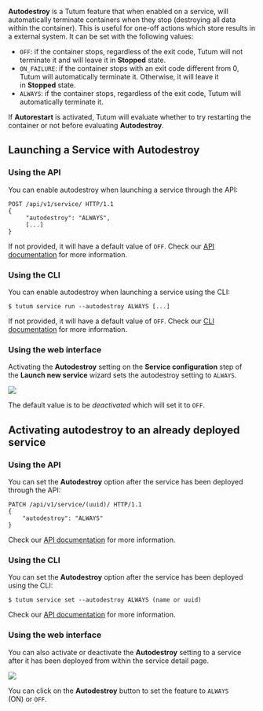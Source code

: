 **Autodestroy** is a Tutum feature that when enabled on a service, will automatically terminate containers when they stop (destroying all data within the container). This is useful for one-off actions which store results in a external system. It can be set with the following values:

-   `OFF`: if the container stops, regardless of the exit code, Tutum
    will not terminate it and will leave it in **Stopped** state.
-   `ON_FAILURE`: if the container stops with an exit code different
    from 0, Tutum will automatically terminate it. Otherwise, it will
    leave it in **Stopped** state.
-   `ALWAYS`: if the container stops, regardless of the exit code,
    Tutum will automatically terminate it.

If **Autorestart** is activated, Tutum will evaluate whether to try restarting the container or not before evaluating **Autodestroy**.

## Launching a Service with Autodestroy

### Using the API 

You can enable autodestroy when launching a service through the API:

```
POST /api/v1/service/ HTTP/1.1 
{
	 "autodestroy": "ALWAYS", 
	 [...] 
} 
```

If not provided, it will have a default value of `OFF`. Check our [API documentation](https://docs.tutum.co/v2/api/?http) for more information.

### Using the CLI

You can enable autodestroy when launching a service using the CLI:

```
$ tutum service run --autodestroy ALWAYS [...] 
```

If not provided, it will have a default value of `OFF`. Check our [CLI documentation](https://docs.tutum.co/v2/api/?shell) for more information.


### Using the web interface

Activating the **Autodestroy** setting on
the **Service configuration** step of the **Launch new
service** wizard sets the autodestroy setting to `ALWAYS`.

![](https://s.tutum.co/support/images/service-wizard-autodestroy.gif)

The default value is to be *deactivated* which will set it to `OFF`.

## Activating autodestroy to an already deployed service

### Using the API

You can set the **Autodestroy** option after the service has been
deployed through the API:

```
PATCH /api/v1/service/(uuid)/ HTTP/1.1 
{ 
	"autodestroy": "ALWAYS" 
} 
```

Check our [API documentation](https://docs.tutum.co/v2/api/?http) for more information.


### Using the CLI

You can set the **Autodestroy** option after the service has been
deployed using the CLI:

```
$ tutum service set --autodestroy ALWAYS (name or uuid) 
```

Check our [API documentation](https://docs.tutum.co/v2/api/?shell) for more information.


### Using the web interface

You can also activate or deactivate the **Autodestroy** setting to a service
after it has been deployed from within the service detail page.

![](https://s.tutum.co/support/images/service-autodestroy-enable-disable.gif)

You can click on the **Autodestroy** button to set the feature to `ALWAYS` (ON) or `OFF`.